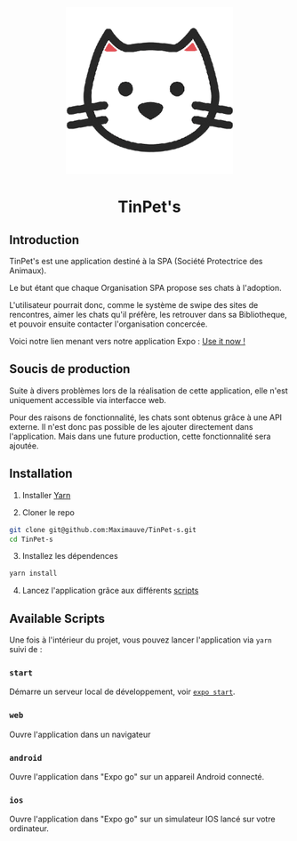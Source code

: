 <p align="center">
  <img
    width="300px"
    src="docs/logo.png"
    alt="TinPet's Logo" />
</p>

<h1 align="center">TinPet's</h1>

## Introduction

TinPet's est une application destiné à la SPA (Société Protectrice des Animaux).

Le but étant que chaque Organisation SPA propose ses chats à l'adoption.

L'utilisateur pourrait donc, comme le système de swipe des sites de rencontres, aimer les chats qu'il préfère,
les retrouver dans sa Bibliotheque, et pouvoir ensuite contacter l'organisation concercée.

Voici notre lien menant vers notre application Expo :
[Use it now !](https://expo.dev/@mattox40/venn-project?serviceType=classic&distribution=expo-go)

## Soucis de production

Suite à divers problèmes lors de la réalisation de cette application, elle n'est uniquement accessible via interfacce web.

Pour des raisons de fonctionnalité, les chats sont obtenus grâce à une API externe.
Il n'est donc pas possible de les ajouter directement dans l'application.
Mais dans une future production, cette fonctionnalité sera ajoutée.

## Installation

1. Installer [Yarn](https://classic.yarnpkg.com/en/docs/install)

2. Cloner le repo

```sh
git clone git@github.com:Maximauve/TinPet-s.git
cd TinPet-s
```

3. Installez les dépendences

```sh
yarn install
```

4. Lancez l'application grâce aux différents [scripts](README.md#scripts)

## Available Scripts

Une fois à l'intérieur du projet, vous pouvez lancer l'application via `yarn` suivi de :

### `start`

Démarre un serveur local de développement, voir [`expo start`](https://docs.expo.dev/workflow/expo-cli/#expo-start).

### `web`

Ouvre l'application dans un navigateur

### `android`

Ouvre l'application dans "Expo go" sur un appareil Android connecté.

### `ios`

Ouvre l'application dans "Expo go" sur un simulateur IOS lancé sur votre ordinateur.
